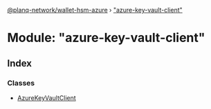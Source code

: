 [@planq-network/wallet-hsm-azure](../README.md) › ["azure-key-vault-client"](_azure_key_vault_client_.md)

# Module: "azure-key-vault-client"

## Index

### Classes

* [AzureKeyVaultClient](../classes/_azure_key_vault_client_.azurekeyvaultclient.md)
